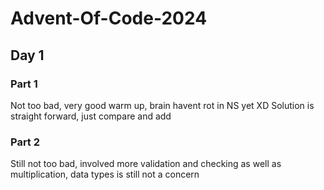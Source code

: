 # Advent-Of-Code-2024

## Day 1 
### Part 1
Not too bad, very good warm up, brain havent rot in NS yet XD
Solution is straight forward, just compare and add
### Part 2 
Still not too bad, involved more validation and checking as well as multiplication, data types is still not a concern

